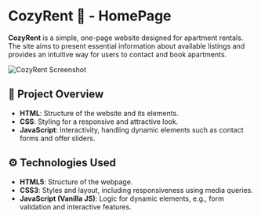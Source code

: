 # CozyRent 🏡 - HomePage

**CozyRent** is a simple, one-page website designed for apartment rentals. The site aims to present essential information about available listings and provides an intuitive way for users to contact and book apartments.

![CozyRent Screenshot](./images/screenshot.png)

## 🌟 Project Overview

- **HTML**: Structure of the website and its elements.
- **CSS**: Styling for a responsive and attractive look.
- **JavaScript**: Interactivity, handling dynamic elements such as contact forms and offer sliders.

## ⚙️ Technologies Used

- **HTML5**: Structure of the webpage.
- **CSS3**: Styles and layout, including responsiveness using media queries.
- **JavaScript (Vanilla JS)**: Logic for dynamic elements, e.g., form validation and interactive features.
